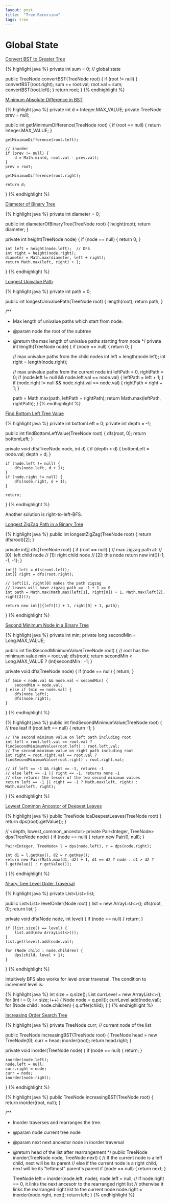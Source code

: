 ```yaml
---
layout: post
title:  "Tree Recursion"
tags: tree
---
```

# Global State

[Convert BST to Greater Tree][convert-bst-to-greater-tree]

{% highlight java %}
private int sum = 0;  // global state

public TreeNode convertBST(TreeNode root) {
    if (root != null) {
        convertBST(root.right);
        sum += root.val;
        root.val = sum;
        convertBST(root.left);
    }
    return root;
}
{% endhighlight %}

[Minimum Absolute Difference in BST][minimum-absolute-difference-in-bst]

{% highlight java %}
private int d = Integer.MAX_VALUE;
private TreeNode prev = null;

public int getMinimumDifference(TreeNode root) {
    if (root == null) {
        return Integer.MAX_VALUE;
    }

    getMinimumDifference(root.left);

    // inorder
    if (prev != null) {
        d = Math.min(d, root.val - prev.val);
    }
    prev = root;

    getMinimumDifference(root.right);

    return d;
}
{% endhighlight %}

[Diameter of Binary Tree][diameter-of-binary-tree]

{% highlight java %}
private int diameter = 0;

public int diameterOfBinaryTree(TreeNode root) {
    height(root);
    return diameter;
}

private int height(TreeNode node) {
    if (node == null) {
        return 0;
    }

    int left = height(node.left);  // DFS
    int right = height(node.right);
    diameter = Math.max(diameter, left + right);
    return Math.max(left, right) + 1;
}
{% endhighlight %}

[Longest Univalue Path][longest-univalue-path]

{% highlight java %}
private int path = 0;

public int longestUnivaluePath(TreeNode root) {
    length(root);
    return path;
}

/**
 * Max length of univalue paths which start from node.
 * @param node the root of the subtree
 * @return the max length of univalue paths starting from node
 */
private int length(TreeNode node) {
    if (node == null) {
        return 0;
    }

    // max univalue paths from the child nodes
    int left = length(node.left);
    int right = length(node.right);

    // max univalue paths from the current node
    int leftPath = 0, rightPath = 0;
    if (node.left != null && node.left.val == node.val) {
        leftPath = left + 1;
    }
    if (node.right != null && node.right.val == node.val) {
        rightPath = right + 1;
    }

    path = Math.max(path, leftPath + rightPath);
    return Math.max(leftPath, rightPath);
}
{% endhighlight %}

[Find Bottom Left Tree Value][find-bottom-left-tree-value]

{% highlight java %}
private int bottomLeft = 0;
private int depth = -1;

public int findBottomLeftValue(TreeNode root) {
    dfs(root, 0);
    return bottomLeft;
}

private void dfs(TreeNode node, int d) {
    if (depth < d) {
        bottomLeft = node.val;
        depth = d;
    }

    if (node.left != null) {
        dfs(node.left, d + 1);
    }
    if (node.right != null) {
        dfs(node.right, d + 1);
    }

    return;
}
{% endhighlight %}

Another solution is right-to-left-BFS.

[Longest ZigZag Path in a Binary Tree][longest-zigzag-path-in-a-binary-tree]

{% highlight java %}
public int longestZigZag(TreeNode root) {
    return dfs(root)[2];
}

private int[] dfs(TreeNode root) {
    if (root == null) {
        // max zigzag path at:
        // [0]: left child node
        // [1]: right child node
        // [2]: this node
        return new int[]{-1, -1, -1};
    }

    int[] left = dfs(root.left);
    int[] right = dfs(root.right);

    // left[1], right[0] makes the path zigzag
    // leaves will have zigzag path == -1 + 1 == 0
    int path = Math.max(Math.max(left[1], right[0]) + 1, Math.max(left[2], right[2]));

    return new int[]{left[1] + 1, right[0] + 1, path};
}
{% endhighlight %}

[Second Minimum Node in a Binary Tree][second-minimum-node-in-a-binary-tree]

{% highlight java %}
private int min;
private long secondMin = Long.MAX_VALUE;

public int findSecondMinimumValue(TreeNode root) {
    // root has the minimum value
    min = root.val;
    dfs(root);
    return secondMin < Long.MAX_VALUE ? (int)secondMin : -1;
}

private void dfs(TreeNode node) {
    if (node == null) {
        return;
    }

    if (min < node.val && node.val < secondMin) {
        secondMin = node.val;
    } else if (min == node.val) {
        dfs(node.left);
        dfs(node.right);
    }
}
{% endhighlight %}

{% highlight java %}
public int findSecondMinimumValue(TreeNode root) {
    // tree leaf
    if (root.left == null) {
        return -1;
    }

    // The second minimum value on left path including root
    int left = root.left.val == root.val ? findSecondMinimumValue(root.left) : root.left.val;
    // The second minimum value on right path including root
    int right = root.right.val == root.val ? findSecondMinimumValue(root.right) : root.right.val;

    // if left == -1 && right == -1, returns -1
    // else left == -1 || right == -1, returns none -1
    // else returns the lesser of the two second minimum values
    return left == -1 || right == -1 ? Math.max(left, right) : Math.min(left, right);
}
{% endhighlight %}

[Lowest Common Ancestor of Deepest Leaves][lowest-common-ancestor-of-deepest-leaves]

{% highlight java %}
public TreeNode lcaDeepestLeaves(TreeNode root) {
    return dps(root).getValue();
}

// <depth, lowest_common_ancestor>
private Pair<Integer, TreeNode> dps(TreeNode node) {
    if (node == null) {
        return new Pair(0, null);
    }

    Pair<Integer, TreeNode> l = dps(node.left), r = dps(node.right);

    int d1 = l.getKey(), d2 = r.getKey();
    return new Pair(Math.max(d1, d2) + 1, d1 == d2 ? node : d1 > d2 ? l.getValue() : r.getValue());
}
{% endhighlight %}

[N-ary Tree Level Order Traversal][n-ary-tree-level-order-traversal]

{% highlight java %}
private List<List<Integer>> list;

public List<List<Integer>> levelOrder(Node root) {
    list = new ArrayList<>();
    dfs(root, 0);
    return list;
}

private void dfs(Node node, int level) {
    if (node == null) {
        return;
    }

    if (list.size() == level) {
        list.add(new ArrayList<>());
    }
    list.get(level).add(node.val);

    for (Node child : node.children) {
        dps(child, level + 1);
    }
}
{% endhighlight %}

Intuitively BFS also works for level order traversal. The condition to increment level is:

{% highlight java %}
int size = q.size();
List<Integer> currLevel = new ArrayList<>();
for (int i = 0; i < size; i++) {
    Node node = q.poll();
    currLevel.add(node.val);
    for (Node child : node.children) {
        q.offer(child);
    }
}
{% endhighlight %}

[Increasing Order Search Tree][increasing-order-search-tree]

{% highlight java %}
private TreeNode curr;  // current node of the list

public TreeNode increasingBST(TreeNode root) {
    TreeNode head = new TreeNode(0);
    curr = head;
    inorder(root);
    return head.right;
}

private void inorder(TreeNode node) {
    if (node == null) {
        return;
    }

    inorder(node.left);
    node.left = null;
    curr.right = node;
    curr = node;
    inorder(node.right);
}
{% endhighlight %}

{% highlight java %}
public TreeNode increasingBST(TreeNode root) {
    return inorder(root, null);
}

/**
 * Inorder traverses and rearranges the tree.
 * @param node current tree node
 * @param next next ancestor node in inorder traversal
 * @return head of the list after rearrangement
 */
public TreeNode inorder(TreeNode node, TreeNode next) {
    // If the current node is a left child, next will be its parent
    // else if the current node is a right child, next will be its "leftmost" parent's parent
    if (node == null) {
        return next;
    }

    TreeNode left = inorder(node.left, node);
    node.left = null;
    // If node.right == 0, it links the next ancesotr to the rearranged right list
    // otherwise it links the rearranged right list to the current node
    node.right = inorder(node.right, next);
    return left;
}
{% endhighlight %}

[convert-bst-to-greater-tree]: https://leetcode.com/problems/convert-bst-to-greater-tree/
[diameter-of-binary-tree]: https://leetcode.com/problems/diameter-of-binary-tree/
[find-bottom-left-tree-value]: https://leetcode.com/problems/find-bottom-left-tree-value/
[increasing-order-search-tree]: https://leetcode.com/problems/increasing-order-search-tree/
[longest-univalue-path]: https://leetcode.com/problems/longest-univalue-path/solution/
[longest-zigzag-path-in-a-binary-tree]: https://leetcode.com/problems/longest-zigzag-path-in-a-binary-tree/
[lowest-common-ancestor-of-deepest-leaves]: https://leetcode.com/problems/lowest-common-ancestor-of-deepest-leaves/
[minimum-absolute-difference-in-bst]: https://leetcode.com/problems/minimum-absolute-difference-in-bst/
[n-ary-tree-level-order-traversal]: https://leetcode.com/problems/n-ary-tree-level-order-traversal/
[second-minimum-node-in-a-binary-tree]: https://leetcode.com/problems/second-minimum-node-in-a-binary-tree/
